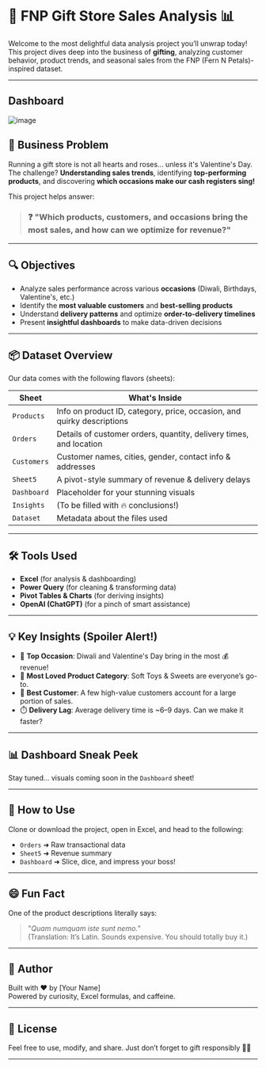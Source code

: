 # 🎁 FNP Gift Store Sales Analysis 📊

Welcome to the most delightful data analysis project you’ll unwrap today!  
This project dives deep into the business of **gifting**, analyzing customer behavior, product trends, and seasonal sales from the FNP (Fern N Petals)-inspired dataset.

---

## Dashboard
![image](https://github.com/user-attachments/assets/f908b417-b431-4595-af56-8d53acf992f1)

## 🧠 Business Problem

Running a gift store is not all hearts and roses... unless it's Valentine's Day.  
The challenge? **Understanding sales trends**, identifying **top-performing products**, and discovering **which occasions make our cash registers sing!**

This project helps answer:
> ### ❓ "Which products, customers, and occasions bring the most sales, and how can we optimize for revenue?"

---

## 🔍 Objectives

- Analyze sales performance across various **occasions** (Diwali, Birthdays, Valentine's, etc.)
- Identify the **most valuable customers** and **best-selling products**
- Understand **delivery patterns** and optimize **order-to-delivery timelines**
- Present **insightful dashboards** to make data-driven decisions

---

## 📦 Dataset Overview

Our data comes with the following flavors (sheets):

| Sheet | What's Inside |
|-------|----------------|
| `Products` | Info on product ID, category, price, occasion, and quirky descriptions |
| `Orders` | Details of customer orders, quantity, delivery times, and location |
| `Customers` | Customer names, cities, gender, contact info & addresses |
| `Sheet5` | A pivot-style summary of revenue & delivery delays |
| `Dashboard` | Placeholder for your stunning visuals |
| `Insights` | (To be filled with 🔥 conclusions!) |
| `Dataset` | Metadata about the files used |

---

## 🛠 Tools Used

- **Excel** (for analysis & dashboarding)
- **Power Query** (for cleaning & transforming data)
- **Pivot Tables & Charts** (for deriving insights)
- **OpenAI (ChatGPT)** (for a pinch of smart assistance)

---

## 💡 Key Insights (Spoiler Alert!)

- 🎯 **Top Occasion**: Diwali and Valentine's Day bring in the most 💰 revenue!
- 🎁 **Most Loved Product Category**: Soft Toys & Sweets are everyone’s go-to.
- 🧍 **Best Customer**: A few high-value customers account for a large portion of sales.
- ⏱️ **Delivery Lag**: Average delivery time is ~6–9 days. Can we make it faster?

---

## 📊 Dashboard Sneak Peek

Stay tuned... visuals coming soon in the `Dashboard` sheet!

---

## 🚀 How to Use

Clone or download the project, open in Excel, and head to the following:
- `Orders` ➜ Raw transactional data
- `Sheet5` ➜ Revenue summary
- `Dashboard` ➜ Slice, dice, and impress your boss!

---

## 😄 Fun Fact

One of the product descriptions literally says:
> "_Quam numquam iste sunt nemo._"  
(Translation: It’s Latin. Sounds expensive. You should totally buy it.)

---

## 📎 Author

Built with ❤️ by [Your Name]  
Powered by curiosity, Excel formulas, and caffeine.

---

## 📢 License

Feel free to use, modify, and share. Just don’t forget to gift responsibly 🎁✨

---

